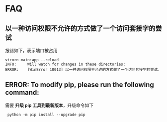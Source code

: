 # FAQ

##  以一种访问权限不允许的方式做了一个访问套接字的尝试

报错如下，表示端口被占用

```
vicorn main:app --reload
INFO:     Will watch for changes in these directories: 
ERROR:    [WinError 10013] 以一种访问权限不允许的方式做了一个访问套接字的尝试。
```

## ERROR: To modify pip, please run the following command:

需要 **升级 pip 工具到最新版本**，升级命令如下

```
 python -m pip install --upgrade pip
```

